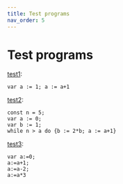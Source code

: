 ```yaml
---
title: Test programs
nav_order: 5
---
```


# Test programs

[test1](/test1.txt):
```
var a := 1; a := a+1
```

[test2](/test2.txt):
```
const n = 5;
var a := 0;
var b := 1;
while n > a do {b := 2*b; a := a+1}
```

[test3](/test3.txt):
```
var a:=0;
a:=a+1;
a:=a-2;
a:=a*3
```
